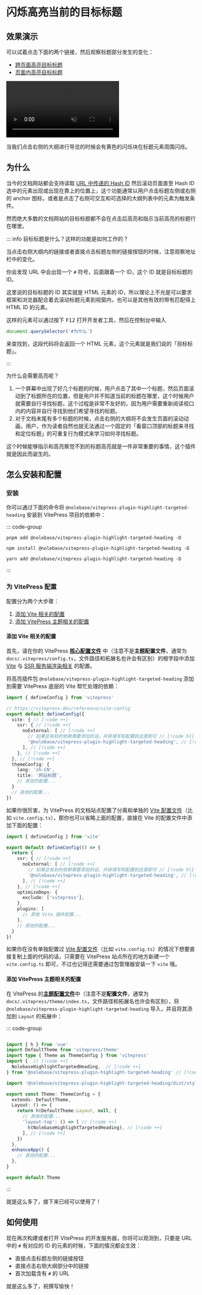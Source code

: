 # 闪烁高亮当前的目标标题 <Badge type="tip" text="v1.25.0" />

## 效果演示

可以试着点击下面的两个链接，然后观察标题部分发生的变化：

- [跨页面高亮目标标题](/pages/zh-CN/guide/getting-started.html#getting-started)
- [页面内高亮目标标题](#如何使用)

<video controls muted>
  <source src="./assets/demo-video-1.zh-CN.mov">
</video>

当我们点击右侧的大纲进行导览的时候会有黄色的闪烁块在标题元素周围闪烁。

## 为什么

当今的文档网站都会支持读取 [URL 中传递的 Hash ID](https://developer.mozilla.org/en-US/docs/Web/API/Location/hash) 然后滚动页面直至 Hash ID 选中的元素出现或出现在靠上的位置上，这个功能通常以用户点击标题左侧或右侧的 anchor 图标，或者是点击了右侧可交互和可选择的大纲列表中的元素为触发条件。

然而绝大多数的文档网站的目标标题都不会在点击后高亮和指示当前高亮的标题行在哪里。

::: info 目标标题是什么？这样的功能是如何工作的？

当点击右侧大纲内的链接或者直接点击标题左侧的链接按钮的时候，注意观察地址栏中的变化。

你会发现 URL 中会出现一个 `#` 符号，后面跟着一个 ID，这个 ID 就是目标标题的 ID。

这里说的目标标题的 ID 其实就是 HTML 元素的 ID，所以理论上不光是可以要求框架和浏览器配合着去滚动标题元素到视窗内，也可以是其他有效的带有匹配得上 HTML ID 的元素。

这样的元素可以通过按下 <kbd>F12</kbd> 打开开发者工具，然后在控制台中输入

```js
document.querySelector('#为什么')
```

来查找到，这段代码将会返回一个 HTML 元素，这个元素就是我们说的「目标标题」。

:::

为什么会需要高亮呢？

1. 一个屏幕中出现了好几个标题的时候，用户点击了其中一个标题，然后页面滚动到了标题所在的位置，但是用户并不知道当前的标题在哪里，这个时候用户就需要自行寻找标题，这个过程是非常不友好的，因为用户需要重新阅读视口内的内容并自行寻找到他们希望寻找的标题。
2. 对于文档末尾有多个标题的时候，点击右侧的大纲将不会发生页面的滚动动画，用户，作为读者自然也就无法通过一个固定的「看窗口顶部的标题来寻找和定位标题」的可重复行为模式来学习如何寻找标题。

这个时候能够指示和高亮察觉不到的标题高亮就是一件非常重要的事情，这个插件就是因此而诞生的。

## 怎么安装和配置

### 安装

你可以通过下面的命令将 `@nolebase/vitepress-plugin-highlight-targeted-heading` 安装到 VitePress 项目的依赖中：

::: code-group

```shell [pnpm]
pnpm add @nolebase/vitepress-plugin-highlight-targeted-heading -D
```

```shell [npm]
npm install @nolebase/vitepress-plugin-highlight-targeted-heading -D
```

```shell [yarn]
yarn add @nolebase/vitepress-plugin-highlight-targeted-heading -D
```

:::

### 为 VitePress 配置

配置分为两个大步骤：

1. [添加 Vite 相关的配置](#添加-vite-相关的配置)
2. [添加 VitePress 主题相关的配置](#添加-vitepress-主题相关的配置)

#### 添加 Vite 相关的配置

首先，请在你的 VitePress [**核心配置文件**](https://vitepress.dev/reference/site-config#config-resolution) 中（注意不是**主题配置文件**，通常为 `docs/.vitepress/config.ts`，文件路径和拓展名也许会有区别）的根字段中添加 [Vite](https://vitejs.dev) 与 [SSR 服务端渲染相关](https://cn.vitejs.dev/config/ssr-options.html#ssr-external) 的配置。

将高亮插件包 `@nolebase/vitepress-plugin-highlight-targeted-heading` 添加到需要 VitePress 底层的 Vite 帮忙处理的依赖：

<!--@include: @/pages/zh-CN/snippets/details-colored-diff.md-->

```typescript
import { defineConfig } from 'vitepress'

// https://vitepress.dev/reference/site-config
export default defineConfig({
  vite: { // [!code ++]
    ssr: { // [!code ++]
      noExternal: [ // [!code ++]
        // 如果还有别的依赖需要添加的话，并排填写和配置到这里即可 // [!code hl]
        '@nolebase/vitepress-plugin-highlight-targeted-heading', // [!code ++]
      ], // [!code ++]
    }, // [!code ++]
  }, // [!code ++]
  themeConfig: {
    lang: 'zh-CN',
    title: '网站标题',
    // 其他的配置...
  }
  // 其他的配置...
})
```

如果你很厉害，为 VitePress 的文档站点配置了分离和单独的 [Vite 配置文件](https://vitejs.dev/config/)（比如 `vite.config.ts`），那你也可以省略上面的配置，直接在 Vite 的配置文件中添加下面的配置：

<!--@include: @/pages/zh-CN/snippets/details-colored-diff.md-->

```typescript
import { defineConfig } from 'vite'

export default defineConfig(() => {
  return {
    ssr: { // [!code ++]
      noExternal: [ // [!code ++]
        // 如果还有别的依赖需要添加的话，并排填写和配置到这里即可 // [!code hl]
        '@nolebase/vitepress-plugin-highlight-targeted-heading', // [!code ++]
      ], // [!code ++]
    }, // [!code ++]
    optimizeDeps: {
      exclude: ['vitepress'],
    },
    plugins: [
      // 其他 Vite 插件配置...
    ],
    // 其他的配置...
  }
})

```

如果你在没有单独配置过 [Vite 配置文件](https://vitejs.dev/config/)（比如 `vite.config.ts`）的情况下想要直接复制上面的代码的话，只需要在 VitePress 站点所在的地方新建一个 `vite.config.ts` 即可，不过也记得还需要通过包管理器安装一下 `vite` 哦。

#### 添加 VitePress 主题相关的配置

在 VitePress 的[**主题配置文件**](https://vitepress.dev/reference/default-theme-config#default-theme-config)中（注意不是**配置文件**，通常为 `docs/.vitepress/theme/index.ts`，文件路径和拓展名也许会有区别），将 `@nolebase/vitepress-plugin-highlight-targeted-heading` 导入，并且将其添加到 `Layout` 的拓展中：

<!--@include: @/pages/zh-CN/snippets/details-colored-diff.md-->

::: code-group

```typescript [docs/.vitepress/theme/index.ts]

import { h } from 'vue'
import DefaultTheme from 'vitepress/theme'
import type { Theme as ThemeConfig } from 'vitepress'
import {  // [!code ++]
  NolebaseHighlightTargetedHeading,  // [!code ++]
} from '@nolebase/vitepress-plugin-highlight-targeted-heading' // [!code ++]

import '@nolebase/vitepress-plugin-highlight-targeted-heading/dist/style.css' // [!code ++]*

export const Theme: ThemeConfig = {
  extends: DefaultTheme,
  Layout: () => {
​    return h(DefaultTheme.Layout, null, {
      // 其他的配置...
      'layout-top': () => [ // [!code ++]
        h(NolebaseHighlightTargetedHeading), // [!code ++]
      ], // [!code ++]
​    })
  },
  enhanceApp() {
​    // 其他的配置...
  },
}

export default Theme
```

:::

就是这么多了，接下来已经可以使用了！

## 如何使用

现在再次构建或者打开 VitePress 的开发服务器，你将可以观测到，只要是 URL 中的 `#` 有对应的 ID 的元素的时候，下面的情况都会生效：

- 直接点击标题左侧的链接按钮
- 直接点击右侧大纲部分中的链接
- 首次加载含有 `#` 的 URL

就是这么多了，祝撰写愉快！

